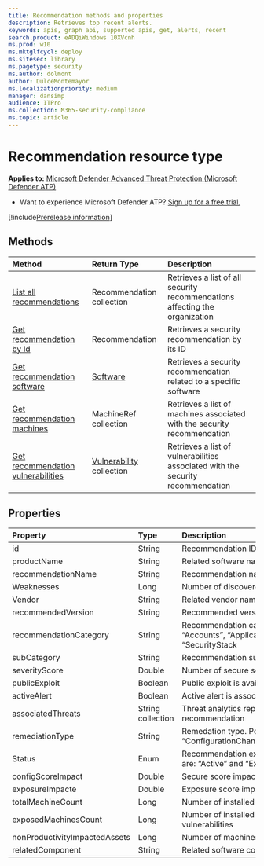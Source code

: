 ```yaml
---
title: Recommendation methods and properties
description: Retrieves top recent alerts.
keywords: apis, graph api, supported apis, get, alerts, recent
search.product: eADQiWindows 10XVcnh
ms.prod: w10
ms.mktglfcycl: deploy
ms.sitesec: library
ms.pagetype: security
ms.author: dolmont
author: DulceMontemayor
ms.localizationpriority: medium
manager: dansimp
audience: ITPro
ms.collection: M365-security-compliance 
ms.topic: article
---
```


# Recommendation resource type

**Applies to:** [Microsoft Defender Advanced Threat Protection (Microsoft Defender ATP)](https://go.microsoft.com/fwlink/p/?linkid=2069559)

- Want to experience Microsoft Defender ATP? [Sign up for a free trial.](https://www.microsoft.com/microsoft-365/windows/microsoft-defender-atp?ocid=docs-wdatp-exposedapis-abovefoldlink) 

[!include[Prerelease information](../../includes/prerelease.md)]

## Methods
Method |Return Type |Description
:---|:---|:---
[List all recommendations](get-all-recommendations.md) | Recommendation collection | Retrieves a list of all security recommendations affecting the organization
[Get recommendation by Id](get-recommendation-by-id.md) | Recommendation | Retrieves a security recommendation by its ID
[Get recommendation software](get-recommendation-software.md)| [Software](software.md) | Retrieves a security recommendation related to a specific software
[Get recommendation machines](get-recommendation-machines.md)|MachineRef collection | Retrieves a list of machines associated with the security recommendation
[Get recommendation vulnerabilities](get-recommendation-vulnerabilities.md) | [Vulnerability](vulnerability.md) collection | Retrieves a list of vulnerabilities associated with the security recommendation


## Properties
Property |	Type	|	Description
:---|:---|:---
id | String | Recommendation ID
productName | String | Related software name  
recommendationName | String | Recommendation name
Weaknesses | Long | Number of discovered vulnerabilities
Vendor | String | Related vendor name
recommendedVersion | String | Recommended version
recommendationCategory | String | Recommendation category. Possible values are: “Accounts”, “Application”, “Network”, “OS”, “SecurityStack
subCategory | String | Recommendation sub-category
severityScore | Double | Number of secure score points given
publicExploit | Boolean | Public exploit is available 
activeAlert | Boolean | Active alert is associated with this recommendation
associatedThreats | String collection | Threat analytics report is associated with this recommendation
remediationType | String | Remedation type. Possible values are: “ConfigurationChange”,“Update”,“Upgrade”,”Uninstall”
Status | Enum | Recommendation exception status. Possible values are: “Active” and “Exception”
configScoreImpact | Double | Secure score impact
exposureImpacte | Double | Exposure score impact
totalMachineCount | Long | Number of installed machines
exposedMachinesCount | Long | Number of installed machines that are exposed to vulnerabilities
nonProductivityImpactedAssets | Long | Number of machines which are not affected  
relatedComponent | String |  Related software component
